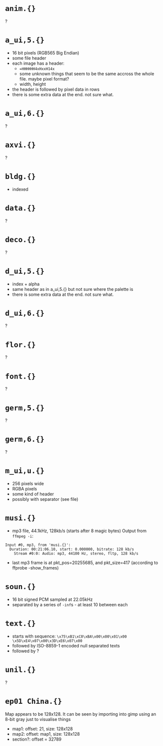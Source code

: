 `anim.{}`
=========
?

`a_ui,5.{}`
===========
* 16 bit pixels (RGB565 Big Endian)
* some file header
* each image has a header:
  * `=HHHHHH4xHxxH14x`
  * some unknown things that seem to be the same accross the whole file. maybe pixel format?
  * width, height
* the header is followed by pixel data in rows
* there is some extra data at the end. not sure what.

`a_ui,6.{}`
===========
?

`axvi.{}`
=========
?

`bldg.{}`
=========
* indexed

`data.{}`
=========
?

`deco.{}`
=========
?

`d_ui,5.{}`
===========
* index + alpha
* same header as in a_ui,5.{} but not sure where the palette is
* there is some extra data at the end. not sure what.

`d_ui,6.{}`
===========
?

`flor.{}`
========
?

`font.{}`
=========
?

`germ,5.{}`
===========
?

`germ,6.{}`
===========
?

`m_ui,u.{}`
===========
* 256 pixels wide
* RGBA pixels
* some kind of header
* possibly with separator (see file)

`musi.{}`
=========
* mp3 file, 44.1kHz, 128kb/s (starts after 8 magic bytes)
Output from `ffmpeg -i`:
```
Input #0, mp3, from 'musi.{}':
  Duration: 00:21:06.10, start: 0.000000, bitrate: 128 kb/s
    Stream #0:0: Audio: mp3, 44100 Hz, stereo, fltp, 128 kb/s
```
* last mp3 frame is at pkt_pos=20255685, and pkt_size=417 (according to ffprobe -show_frames)

`soun.{}`
=======
* 16 bit signed PCM sampled at 22.05kHz
* separated by a series of `-inf`s - at least 10 between each

`text.{}`
=========
* starts with sequence: ```\x75\xB1\xC0\xBA\x00\x00\x01\x00 \x5D\xE4\x07\x00\x3D\xE6\x07\x00```
* followed by ISO-8859-1 encoded null separated texts
* followed by ?

`unil.{}`
=========
?

`ep01 China.{}`
===============
Map appears to be 128x128. It can be seen by importing into gimp using an 8-bit gray just to visualise things
* map1: offset: 21, size: 128x128
* map2: offset: map1, size: 128x128
* section?: offset = 32789

